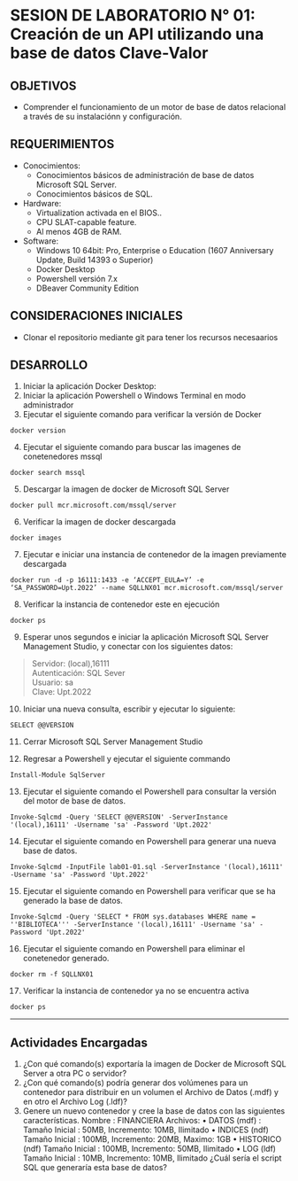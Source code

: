 # SESION DE LABORATORIO N° 01: Creación de un API utilizando una base de datos Clave-Valor

## OBJETIVOS
  * Comprender el funcionamiento de un motor de base de datos relacional a través de su instalaciónn y configuración.

## REQUERIMIENTOS
  * Conocimientos: 
    - Conocimientos básicos de administración de base de datos Microsoft SQL Server.
    - Conocimientos básicos de SQL.
  * Hardware:
    - Virtualization activada en el BIOS..
    - CPU SLAT-capable feature.
    - Al menos 4GB de RAM.
  * Software:
    - Windows 10 64bit: Pro, Enterprise o Education (1607 Anniversary Update, Build 14393 o Superior)
    - Docker Desktop 
    - Powershell versión 7.x
    - DBeaver Community Edition

## CONSIDERACIONES INICIALES
  * Clonar el repositorio mediante git para tener los recursos necesaarios

## DESARROLLO
1. Iniciar la aplicación Docker Desktop:
2. Iniciar la aplicación Powershell o Windows Terminal en modo administrador 
3. Ejecutar el siguiente comando para verificar la versión de Docker
```
docker version
```
4. Ejecutar el siguiente comando para buscar las imagenes de conetenedores mssql
```
docker search mssql
```
5. Descargar la imagen de docker de Microsoft SQL Server
```
docker pull mcr.microsoft.com/mssql/server
```
6. Verificar la imagen de docker descargada
```
docker images
```
7. Ejecutar e iniciar una instancia de contenedor de la imagen previamente descargada
```
docker run -d -p 16111:1433 -e ‘ACCEPT_EULA=Y’ -e ‘SA_PASSWORD=Upt.2022’ --name SQLLNX01 mcr.microsoft.com/mssql/server
```
8. Verificar la instancia de contenedor este en ejecución
```
docker ps
```
9. Esperar unos segundos e iniciar la aplicación Microsoft SQL Server Management Studio, y conectar con los siguientes datos:
> Servidor: (local),16111  
> Autenticación: SQL Sever  
> Usuario: sa  
> Clave: Upt.2022  

10. Iniciar una nueva consulta, escribir y ejecutar lo siguiente:
```
SELECT @@VERSION
```
11. Cerrar Microsoft SQL Server Management Studio

12. Regresar a Powershell y ejecutar el siguiente commando
```
Install-Module SqlServer
```
13. Ejecutar el siguiente comando el Powershell para consultar la versión del motor de base de datos.
```
Invoke-Sqlcmd -Query 'SELECT @@VERSION' -ServerInstance '(local),16111' -Username 'sa' -Password 'Upt.2022'
```
14. Ejecutar el siguiente comando en Powershell para generar una nueva base de datos.
```
Invoke-Sqlcmd -InputFile lab01-01.sql -ServerInstance '(local),16111' -Username 'sa' -Password 'Upt.2022'
```
15. Ejecutar el siguiente comando en Powershell para verificar que se ha generado la base de datos.
```
Invoke-Sqlcmd -Query 'SELECT * FROM sys.databases WHERE name = ''BIBLIOTECA''' -ServerInstance '(local),16111' -Username 'sa' -Password 'Upt.2022'
```
16. Ejecutar el siguiente comando en Powershell para eliminar el conetenedor generado.
```
docker rm -f SQLLNX01
```
17. Verificar la instancia de contenedor ya no se encuentra activa
```
docker ps
```
---
## Actividades Encargadas
1. ¿Con qué comando(s) exportaría la imagen de Docker de Microsoft SQL Server a otra PC o servidor?
2. ¿Con qué comando(s) podría generar dos volúmenes para un contenedor para distribuir en un volumen el Archivo
de Datos (.mdf) y en otro el Archivo Log (.ldf)?
3. Genere un nuevo contenedor y cree la base de datos con las siguientes características.
   Nombre : FINANCIERA
   Archivos:
   • DATOS (mdf) : Tamaño Inicial : 50MB, Incremento: 10MB, Ilimitado
   • INDICES (ndf) Tamaño Inicial : 100MB, Incremento: 20MB, Maximo: 1GB
   • HISTORICO (ndf) Tamaño Inicial : 100MB, Incremento: 50MB, Ilimitado
   • LOG (ldf) Tamaño Inicial : 10MB, Incremento: 10MB, Ilimitado
   ¿Cuál sería el script SQL que generaría esta base de datos?
